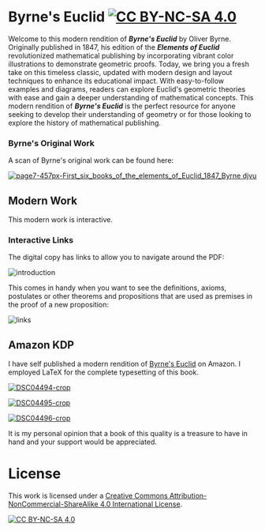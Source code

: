 # Byrne's Euclid [![CC BY-NC-SA 4.0][cc-by-nc-sa-shield]][cc-by-nc-sa]

Welcome to this modern rendition of **_Byrne's Euclid_** by Oliver Byrne. Originally published in 1847, his edition of the **_Elements of Euclid_** revolutionized mathematical publishing by incorporating vibrant color illustrations to demonstrate geometric proofs. Today, we bring you a fresh take on this timeless classic, updated with modern design and layout techniques to enhance its educational impact. With easy-to-follow examples and diagrams, readers can explore Euclid's geometric theories with ease and gain a deeper understanding of mathematical concepts. This modern rendition of **_Byrne's Euclid_** is the perfect resource for anyone seeking to develop their understanding of geometry or for those looking to explore the history of mathematical publishing.

### Byrne's Original Work

A scan of Byrne's original work can be found here:

[![page7-457px-First_six_books_of_the_elements_of_Euclid_1847_Byrne djvu](https://github.com/user-attachments/assets/000cd873-a721-4603-8857-25991fe6fb41)](https://upload.wikimedia.org/wikipedia/commons/b/b2/First_six_books_of_the_elements_of_Euclid_1847_Byrne.djvu)

## Modern Work 

This modern work is interactive.

### Interactive Links

The digital copy has links to allow you to navigate around the PDF:

![introduction](https://github.com/newell/newell.github.io/assets/4163356/14a14775-dc80-40db-ad96-11c5bb28c53d)


This comes in handy when you want to see the definitions, axioms, postulates or other theorems and propositions that are used as premises in the proof of a new proposition:

![links](https://github.com/newell/newell.github.io/assets/4163356/6b07b5e4-71ee-4018-8cb6-777dd3048e58)

## Amazon KDP

I have self published a modern rendition of [Byrne's Euclid](https://www.amazon.com/Byrnes-Euclid-First-Books-Elements/dp/B0BZF4Z67V) on Amazon.  I employed LaTeX for the complete typesetting of this book.

[![DSC04494-crop](https://github.com/newell/newell.github.io/assets/4163356/c4661481-1186-45cf-8ea0-6d7c6bfd85d1)](https://github.com/newell/newell.github.io/assets/4163356/c4661481-1186-45cf-8ea0-6d7c6bfd85d1)

[![DSC04495-crop](https://github.com/newell/newell.github.io/assets/4163356/f69ee466-a512-415e-9f68-26c8e81de927)](https://github.com/newell/newell.github.io/assets/4163356/f69ee466-a512-415e-9f68-26c8e81de927)

[![DSC04496-crop](https://github.com/newell/newell.github.io/assets/4163356/0b7608cf-1bfe-4e52-8792-4d9297299d20)](https://github.com/newell/newell.github.io/assets/4163356/0b7608cf-1bfe-4e52-8792-4d9297299d20)

It is my personal opinion that a book of this quality is a treasure to have in hand and your support would be appreciated.

# License
This work is licensed under a
[Creative Commons Attribution-NonCommercial-ShareAlike 4.0 International License][cc-by-nc-sa].

[![CC BY-NC-SA 4.0][cc-by-nc-sa-image]][cc-by-nc-sa]

[cc-by-nc-sa]: http://creativecommons.org/licenses/by-nc-sa/4.0/
[cc-by-nc-sa-image]: https://licensebuttons.net/l/by-nc-sa/4.0/88x31.png
[cc-by-nc-sa-shield]: https://img.shields.io/badge/License-CC%20BY--NC--SA%204.0-lightgrey.svg
